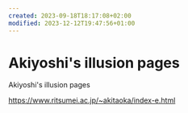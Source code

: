 ```yaml
---
created: 2023-09-18T18:17:08+02:00
modified: 2023-12-12T19:47:56+01:00
---
```


# Akiyoshi's illusion pages

Akiyoshi's illusion pages 

https://www.ritsumei.ac.jp/~akitaoka/index-e.html
